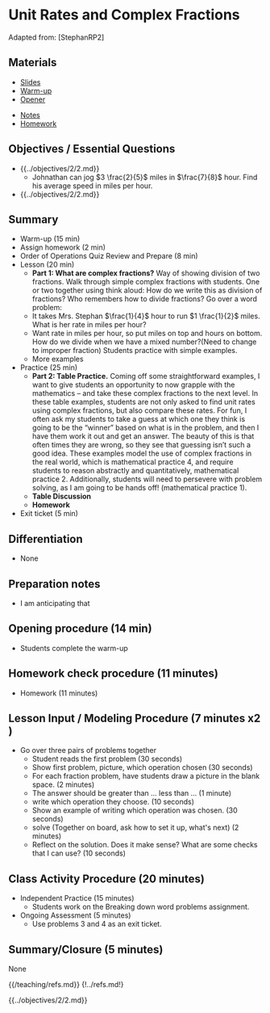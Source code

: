 
# Unit Rates and Complex Fractions

Adapted from: [StephanRP2]

<div id="accordion" markdown="1">

## Materials
 * [Slides](/teaching/slides/13.rem)
 * [Warm-up](/teaching/warmups/7thGradeMathWarmUp035-2x2.pdf)
 * [Opener](13/opener.docx)
<!-- * [Lab](13/lab.pdf)-->
 * [Notes](13/notes.docx)
 * [Homework](13/hw.pdf)

## Objectives / Essential Questions 

 * {{../objectives/2/2.md}}
    - Johnathan can jog $3 \frac{2}{5}$ miles in $\frac{7}{8}$ hour. Find his average speed in miles per hour. 
 * {{../objectives/2/2.md}}

## Summary

 * Warm-up (15 min)
 * Assign homework (2 min)
 * Order of Operations Quiz Review and Prepare (8 min)
 * Lesson (20 min)
     - **Part 1: What are complex fractions?** Way of showing division of two fractions. Walk through simple complex fractions with students. One or two together using think aloud: How do we write this as division of fractions? Who remembers how to divide fractions? Go over a word problem:
     - It takes Mrs. Stephan $\frac{1}{4}$ hour to run $1 \frac{1}{2}$ miles. What is her rate in miles per hour? 
     - Want rate in miles per hour, so put miles on top and hours on bottom. How do we divide when we have a mixed number?(Need to change to improper fraction) Students practice with simple examples. 
     - More examples
 * Practice (25 min)
     - **Part 2: Table Practice.** Coming off some straightforward examples, I want to give students an opportunity to now grapple with the mathematics – and take these complex fractions to the next level. In these table examples, students are not only asked to find unit rates using complex fractions, but also compare these rates. For fun, I often ask my students to take a guess at which one they think is going to be the “winner” based on what is in the problem, and then I have them work it out and get an answer. The beauty of this is that often times they are wrong, so they see that guessing isn’t such a good idea. These examples model the use of complex fractions in the real world, which is mathematical practice 4, and require students to reason abstractly and quantitatively, mathematical practice 2. Additionally, students will need to persevere with problem solving, as I am going to be hands off! (mathematical practice 1). 
     - **Table Discussion**
     - **Homework**
 * Exit ticket (5 min)

## Differentiation
 * None
 
## Preparation notes

 * I am anticipating that 

## Opening procedure (14 min)

 * Students complete the warm-up

## Homework check procedure (11 minutes)

 * Homework (11 minutes)

## Lesson Input / Modeling Procedure (7 minutes x2 )
 * Go over three pairs of problems together
    - Student reads the first problem (30 seconds)
    - Show first problem, picture, which operation chosen (30 seconds)
    - For each fraction problem, have students draw a picture in the blank space. (2 minutes)
    - The answer should be greater than ... less than ... (1 minute)
    - write which operation they choose. (10 seconds)
    - Show an example of writing which operation was chosen. (30 seconds)
    - solve (Together on board, ask how to set it up, what's next) (2 minutes)
    - Reflect on the solution. Does it make sense? What are some checks that I can use? (10 seconds)

## Class Activity Procedure (20 minutes)

 * Independent Practice (15 minutes)
     - Students work on the Breaking down word problems assignment.
 * Ongoing Assessment (5 minutes)
     - Use problems 3 and 4 as an exit ticket.

## Summary/Closure (5 minutes)

 None

</div>

<p>
{{/teaching/refs.md}}
{!../refs.md!}

{{../objectives/2/2.md}}
</p>

